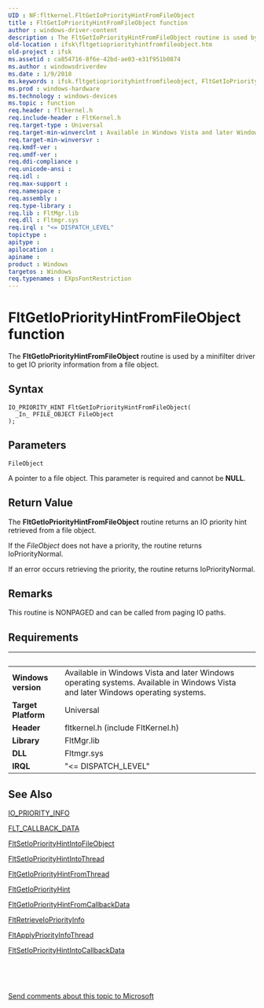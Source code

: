 ```yaml
---
UID : NF:fltkernel.FltGetIoPriorityHintFromFileObject
title : FltGetIoPriorityHintFromFileObject function
author : windows-driver-content
description : The FltGetIoPriorityHintFromFileObject routine is used by a minifilter driver to get IO priority information from a file object.
old-location : ifsk\fltgetiopriorityhintfromfileobject.htm
old-project : ifsk
ms.assetid : ca854716-8f6e-42bd-ae03-e31f951b0874
ms.author : windowsdriverdev
ms.date : 1/9/2018
ms.keywords : ifsk.fltgetiopriorityhintfromfileobject, FltGetIoPriorityHintFromFileObject, fltkernel/FltGetIoPriorityHintFromFileObject, FltGetIoPriorityHintFromFileObject routine [Installable File System Drivers], FltApiRef_e_to_o_0a239f34-f16d-4386-a171-66c537e3f241.xml
ms.prod : windows-hardware
ms.technology : windows-devices
ms.topic : function
req.header : fltkernel.h
req.include-header : FltKernel.h
req.target-type : Universal
req.target-min-winverclnt : Available in Windows Vista and later Windows operating systems.
req.target-min-winversvr : 
req.kmdf-ver : 
req.umdf-ver : 
req.ddi-compliance : 
req.unicode-ansi : 
req.idl : 
req.max-support : 
req.namespace : 
req.assembly : 
req.type-library : 
req.lib : FltMgr.lib
req.dll : Fltmgr.sys
req.irql : "<= DISPATCH_LEVEL"
topictype : 
apitype : 
apilocation : 
apiname : 
product : Windows
targetos : Windows
req.typenames : EXpsFontRestriction
---
```



# FltGetIoPriorityHintFromFileObject function
The <b>FltGetIoPriorityHintFromFileObject</b> routine is used by a minifilter driver to get IO priority information from a file object.

## Syntax

````
IO_PRIORITY_HINT FltGetIoPriorityHintFromFileObject(
  _In_ PFILE_OBJECT FileObject
);
````

## Parameters

`FileObject`

A pointer to a file object. This parameter is required and cannot be <b>NULL</b>.


## Return Value

The <b>FltGetIoPriorityHintFromFileObject</b> routine returns an IO priority hint retrieved from a file object.

If the <i>FileObject</i> does not have a priority, the routine returns IoPriorityNormal.

If an error occurs retrieving the priority, the routine returns IoPriorityNormal.

## Remarks

This routine is NONPAGED and can be called from paging IO paths.

## Requirements
| &nbsp; | &nbsp; |
| ---- |:---- |
| **Windows version** | Available in Windows Vista and later Windows operating systems. Available in Windows Vista and later Windows operating systems. |
| **Target Platform** | Universal |
| **Header** | fltkernel.h (include FltKernel.h) |
| **Library** | FltMgr.lib |
| **DLL** | Fltmgr.sys |
| **IRQL** | "<= DISPATCH_LEVEL" |

## See Also

<a href="..\ntifs\ns-ntifs-_io_priority_info.md">IO_PRIORITY_INFO</a>

<a href="..\fltkernel\ns-fltkernel-_flt_callback_data.md">FLT_CALLBACK_DATA</a>

<a href="..\fltkernel\nf-fltkernel-fltsetiopriorityhintintofileobject.md">FltSetIoPriorityHintIntoFileObject</a>

<a href="..\fltkernel\nf-fltkernel-fltsetiopriorityhintintothread.md">FltSetIoPriorityHintIntoThread</a>

<a href="..\fltkernel\nf-fltkernel-fltgetiopriorityhintfromthread.md">FltGetIoPriorityHintFromThread</a>

<a href="..\fltkernel\nf-fltkernel-fltgetiopriorityhint.md">FltGetIoPriorityHint</a>

<a href="..\fltkernel\nf-fltkernel-fltgetiopriorityhintfromcallbackdata.md">FltGetIoPriorityHintFromCallbackData</a>

<a href="..\fltkernel\nf-fltkernel-fltretrieveiopriorityinfo.md">FltRetrieveIoPriorityInfo</a>

<a href="..\fltkernel\nf-fltkernel-fltapplypriorityinfothread.md">FltApplyPriorityInfoThread</a>

<a href="..\fltkernel\nf-fltkernel-fltsetiopriorityhintintocallbackdata.md">FltSetIoPriorityHintIntoCallbackData</a>

 

 

<a href="mailto:wsddocfb@microsoft.com?subject=Documentation%20feedback [ifsk\ifsk]:%20FltGetIoPriorityHintFromFileObject routine%20 RELEASE:%20(1/9/2018)&amp;body=%0A%0APRIVACY STATEMENT%0A%0AWe use your feedback to improve the documentation. We don't use your email address for any other purpose, and we'll remove your email address from our system after the issue that you're reporting is fixed. While we're working to fix this issue, we might send you an email message to ask for more info. Later, we might also send you an email message to let you know that we've addressed your feedback.%0A%0AFor more info about Microsoft's privacy policy, see http://privacy.microsoft.com/en-us/default.aspx." title="Send comments about this topic to Microsoft">Send comments about this topic to Microsoft</a>